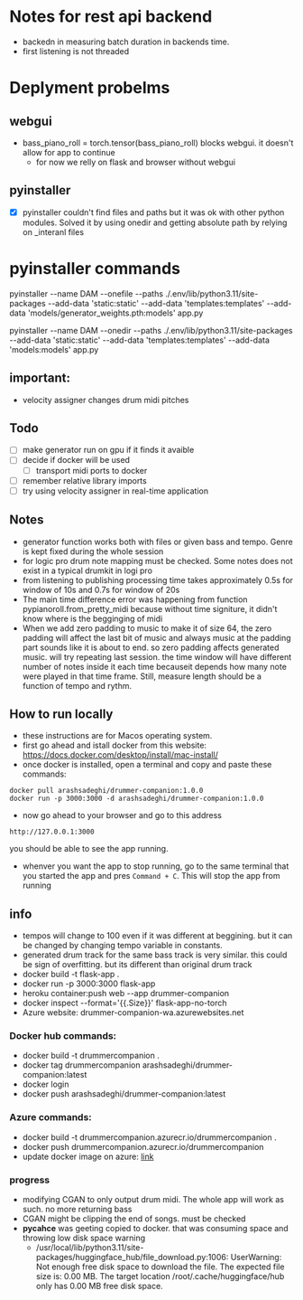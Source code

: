 # Notes for rest api backend
- backedn in measuring batch duration in backends time.
- first listening is not threaded


# Deplyment probelms
## webgui
- bass_piano_roll = torch.tensor(bass_piano_roll) blocks webgui. it doesn't allow for app to continue
    - for now we relly on flask and browser without webgui
## pyinstaller
- [x] pyinstaller couldn't find files and paths but it was ok with other python modules. Solved it by using onedir and getting absolute path by relying on _interanl files

# pyinstaller commands
pyinstaller --name DAM --onefile --paths ./.env/lib/python3.11/site-packages --add-data 'static:static' --add-data 'templates:templates' --add-data 'models/generator_weights.pth:models' app.py

pyinstaller --name DAM --onedir --paths ./.env/lib/python3.11/site-packages --add-data 'static:static' --add-data 'templates:templates' --add-data 'models:models' app.py
## important: 
- velocity assigner changes drum midi pitches
## Todo
- [ ] make generator run on gpu if it finds it avaible
- [ ] decide if docker will be used
    - [ ] transport midi ports to docker
- [ ] remember relative library imports
- [ ] try using velocity assigner in real-time application
## Notes
- generator function works both with files or given bass and tempo. Genre is kept fixed during the whole session
- for logic pro drum note mapping must be checked. Some notes does not exist in a typical drumkit in logi pro
- from listening to publishing processing time takes approximately 0.5s for window of 10s and 0.7s for window of 20s
- The main time difference error was happening from function pypianoroll.from_pretty_midi because without time signiture, it didn't know where is the begginging of midi
- When we add zero padding to music to make it of size 64, the zero padding will affect the last bit of music and always music at the padding part sounds like it is about to end.
    so zero padding affects generated music. will try repeating last session. the time window will have different number of notes inside it each time becauseit depends how many note
    were played in that time frame. Still, measure length should be a function of tempo and rythm.

## How to run locally
- these instructions are for Macos operating system.
- first go ahead and istall docker from this website: https://docs.docker.com/desktop/install/mac-install/
- once docker is installed, open a terminal and copy and paste these commands:
```
docker pull arashsadeghi/drummer-companion:1.0.0
docker run -p 3000:3000 -d arashsadeghi/drummer-companion:1.0.0
```
- now go ahead to your browser and go to this address
```
http://127.0.0.1:3000
```
you should be able to see the app running.
- whenver you want the app to stop running, go to the same terminal that you started the app and pres ```Command + C```. This will stop the app from running

## info
- tempos will change to 100 even if it was different at beggining. but it can be changed by changing tempo variable in constants. 
- generated drum track for the same bass track is very similar. this could be sign of overfitting. but its different than original drum track
- docker build -t flask-app .
- docker run -p 3000:3000 flask-app 
- heroku container:push web --app drummer-companion
- docker inspect --format='{{.Size}}' flask-app-no-torch
- Azure website: drummer-companion-wa.azurewebsites.net

### Docker hub commands:
-  docker build -t drummercompanion .  
-  docker tag drummercompanion arashsadeghi/drummer-companion:latest
- docker login   
- docker push arashsadeghi/drummer-companion:latest   

### Azure commands:
-  docker build -t drummercompanion.azurecr.io/drummercompanion  .
-  docker push drummercompanion.azurecr.io/drummercompanion
- update docker image on azure: [link](https://stackoverflow.com/questions/57241655/switch-docker-image-in-azure-appservice)
### progress
- modifying CGAN to only output drum midi. The whole app will work as such. no more returning bass
- CGAN might be clipping the end of songs. must be checked
- __pycahce__ was geeting copied to docker. that was consuming space and throwing low disk space warning
    - /usr/local/lib/python3.11/site-packages/huggingface_hub/file_download.py:1006: UserWarning: Not enough free disk space to download the file. The expected file size is: 0.00 MB. The target location /root/.cache/huggingface/hub only has 0.00 MB free disk space.


